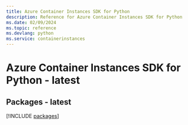```yaml
---
title: Azure Container Instances SDK for Python
description: Reference for Azure Container Instances SDK for Python
ms.date: 02/09/2024
ms.topic: reference
ms.devlang: python
ms.service: containerinstances
---
```

# Azure Container Instances SDK for Python - latest
## Packages - latest
[!INCLUDE [packages](container-instances-index.md)]
